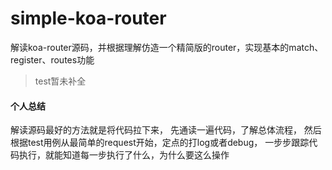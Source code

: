 # simple-koa-router

解读koa-router源码，并根据理解仿造一个精简版的router，实现基本的match、register、routes功能

> test暂未补全

#### 个人总结
解读源码最好的方法就是将代码拉下来，
先通读一遍代码，了解总体流程，
然后根据test用例从最简单的request开始，定点的打log或者debug，
一步步跟踪代码执行，就能知道每一步执行了什么，为什么要这么操作
